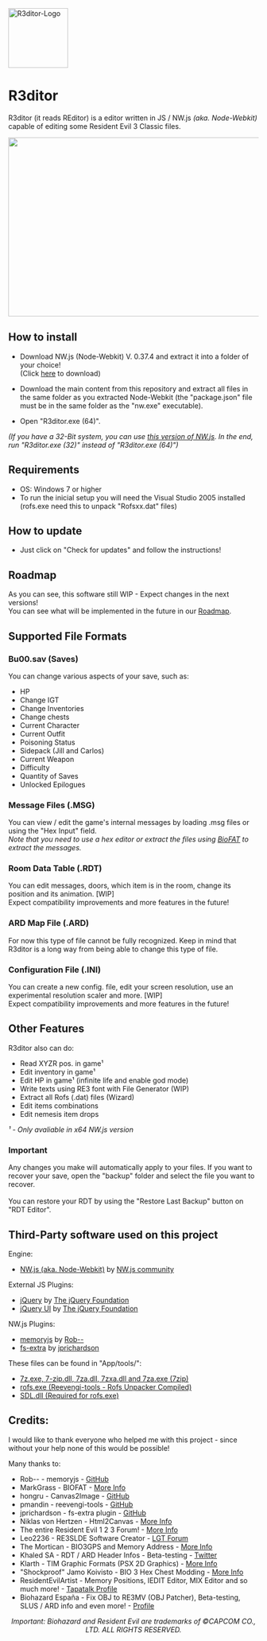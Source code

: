 <img src="https://raw.githubusercontent.com/themitosan/R3ditor/master/App/Img/logo.png" alt="R3ditor-Logo" draggable="false" width="120" height="120">

# R3ditor
R3ditor (it reads REditor) is a editor written in JS / NW.js <i>(aka. Node-Webkit)</i> capable of editing some Resident Evil 3 Classic files.<br>
<p align="center"><img src="https://i.imgur.com/FB8Tx6j.png" width="680" height="360"></p>

## How to install
- Download NW.js (Node-Webkit) V. 0.37.4 and extract it into a folder of your choice!<br>(Click <a href="https://dl.nwjs.io/v0.37.4/nwjs-sdk-v0.37.4-win-x64.zip" target="_blank">here</a> to download)

- Download the main content from this repository and extract all files in the same folder as you extracted Node-Webkit (the "package.json" file must be in the same folder as the "nw.exe" executable).
- Open "R3ditor.exe (64)".

<i>(If you have a 32-Bit system, you can use <a href="https://dl.nwjs.io/v0.37.4/nwjs-sdk-v0.37.4-win-ia32.zip" target="_blank">this version of NW.js</a>. In the end, run "R3ditor.exe (32)" instead of "R3ditor.exe (64)")</i>

## Requirements
- OS: Windows 7 or higher
- To run the inicial setup you will need the Visual Studio 2005 installed (rofs.exe need this to unpack "Rofsxx.dat" files)

## How to update
- Just click on "Check for updates" and follow the instructions!

## Roadmap
As you can see, this software still WIP - Expect changes in the next versions!<br>
You can see what will be implemented in the future in our <a href="https://github.com/themitosan/R3ditor/blob/master/Roadmap.md">Roadmap</a>.<br>

## Supported File Formats

### Bu00.sav (Saves)
You can change various aspects of your save, such as:

- HP
- Change IGT
- Change Inventories
- Change chests
- Current Character
- Current Outfit
- Poisoning Status
- Sidepack (Jill and Carlos)
- Current Weapon
- Difficulty
- Quantity of Saves
- Unlocked Epilogues

### Message Files (.MSG)
You can view / edit the game's internal messages by loading .msg files or using the "Hex Input" field.<br>
<i>Note that you need to use a hex editor or extract the files using <a href="https://www.romhacking.net/utilities/1019/" target="_blank">BioFAT</a> to extract the messages.</i>

### Room Data Table (.RDT)
You can edit messages, doors, which item is in the room, change its position and its animation. [WIP]<br>
Expect compatibility improvements and more features in the future!

### ARD Map File (.ARD)
For now this type of file cannot be fully recognized. Keep in mind that R3ditor is a long way from being able to change this type of file.

### Configuration File (.INI)
You can create a new config. file, edit your screen resolution, use an experimental resolution scaler and more. [WIP] <br>
Expect compatibility improvements and more features in the future!

## Other Features
R3ditor also can do:

- Read XYZR pos. in game¹
- Edit inventory in game¹
- Edit HP in game¹ (infinite life and enable god mode)
- Write texts using RE3 font with File Generator (WIP)
- Extract all Rofs (.dat) files (Wizard)
- Edit items combinations
- Edit nemesis item drops

<i>¹ - Only avaliable in x64 NW.js version</i>

### Important
Any changes you make will automatically apply to your files.
If you want to recover your save, open the "backup" folder and select the file you want to recover. <br><br>
You can restore your RDT by using the "Restore Last Backup" button on "RDT Editor".

## Third-Party software used on this project

Engine:
- <a href="https://nwjs.io" target="_blank">NW.js (aka. Node-Webkit)</a> by <a href="https://twitter.com/nw_js" target="_blank">NW.js community</a>

External JS Plugins:
- <a href="https://jquery.com/" target="_blank">jQuery</a> by <a href="https://jquery.org/team/" target="_blank">The jQuery Foundation</a>
- <a href="https://jqueryui.com/" target="_blank">jQuery UI</a> by <a href="https://jquery.org/team/" target="_blank">The jQuery Foundation</a>

NW.js Plugins:
- <a href="https://github.com/Rob--/memoryjs" target="_blank">memoryjs</a> by <a href="https://github.com/Rob--" target="_blank"> Rob--</a>
- <a href="https://github.com/jprichardson/node-fs-extra" target="_blank">fs-extra</a> by <a href="https://github.com/jprichardson" target="_blank"> jprichardson</a>

These files can be found in "App/tools/":
- <a href="https://www.7-zip.org/" target="_blank">7z.exe, 7-zip.dll, 7za.dll, 7zxa.dll and 7za.exe (7zip)</a>
- <a href="https://github.com/pmandin/reevengi-tools" target="_blank">rofs.exe (Reevengi-tools - Rofs Unpacker Compiled)</a>
- <a href="https://www.libsdl.org/" target="_blank">SDL.dll (Required for rofs.exe)</a>

## Credits:
I would like to thank everyone who helped me with this project - since without your help none of this would be possible!

Many thanks to:
 - Rob-- - memoryjs - <a target="_blank" href="https://github.com/Rob--/memoryjs">GitHub</a><br>
 - MarkGrass - BIOFAT - <a target="_blank" href="https://www.romhacking.net/utilities/1019/">More Info</a><br>
 - hongru - Canvas2Image - <a target="_blank" href="https://github.com/hongru/canvas2image">GitHub</a><br>
 - pmandin - reevengi-tools - <a target="_blank" href="https://github.com/pmandin/reevengi-tools">GitHub</a><br>
 - jprichardson - fs-extra plugin - <a target="_blank" href="https://github.com/jprichardson/node-fs-extra">GitHub</a><br>
 - Niklas von Hertzen - Html2Canvas - <a target="_blank" href="https://html2canvas.hertzen.com">More Info</a><br>
 - The entire Resident Evil 1 2 3 Forum! - <a target="_blank" href="https://www.tapatalk.com/groups/residentevil123/">More Info</a><br>
 - <font title="The true legend!">Leo2236 - RE3SLDE Software Creator</font> - <a target="_blank" href="http://lgt.createaforum.com/">LGT Forum</a><br>
 - The Mortican - BIO3GPS and Memory Address - <a target="_blank" href="https://www.tapatalk.com/groups/residentevil123/bio3gps-t1780.html">More Info</a><br>
 - Khaled SA - RDT / ARD Header Infos - Beta-testing - <a target="_blank" href="https://twitter.com/khaleed681">Twitter</a><br>
 - Klarth - TIM Graphic Formats (PSX 2D Graphics) - <a target="_blank" href="http://www.romhacking.net/documents/31/">More Info</a><br>
 - "Shockproof" Jamo Koivisto - BIO 3 Hex Chest Modding - <a target="_blank" href="https://gamefaqs.gamespot.com/pc/431704-resident-evil-3-nemesis/faqs/36465">More Info</a><br>
 - ResidentEvilArtist - Memory Positions, IEDIT Editor, MIX Editor and so much more! - <a target="_blank" href="https://www.tapatalk.com/groups/residentevil123/memberlist.php?mode=viewprofile&u=294">Tapatalk Profile</a><br>
 - <font title="The great master!">Biohazard España</font> - Fix OBJ to RE3MV (OBJ Patcher), Beta-testing, SLUS / ARD info and even more! - <a target="_blank" href="https://twitter.com/biohazardEsp">Profile</a><br>
 
<p align="center"><i>Important: Biohazard and Resident Evil are trademarks of ©CAPCOM CO., LTD. ALL RIGHTS RESERVED.</i></p>
